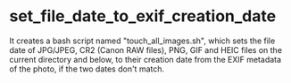 # set_file_date_to_exif_creation_date
It creates a bash script named "touch_all_images.sh", which sets the file date of JPG/JPEG, CR2 (Canon RAW files), PNG, GIF and HEIC files on the current directory and below, to their creation date from the EXIF metadata of the photo, if the two dates don't match.
